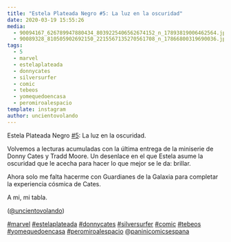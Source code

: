 ```yaml
---
title: "Estela Plateada Negro #5: La luz en la oscuridad"
date: 2020-03-19 15:55:26
media: 
  - 90094167_626789947880434_8039225406562674152_n_17893819006462564.jpg
  - 90089328_810505902692150_2215567135270561708_n_17866800319690036.jpg
tags: 
  - 5
  - marvel
  - estelaplateada
  - donnycates
  - silversurfer
  - comic
  - tebeos
  - yomequedoencasa
  - peromiroalespacio
template: instagram
author: uncientovolando
---
```


Estela Plateada Negro [#5](/tags/5): La luz en la oscuridad.


Volvemos a lecturas acumuladas con la última entrega de la miniserie de Donny Cates y Tradd Moore. Un desenlace en el que Estela asume la oscuridad que le acecha para hacer lo que mejor se le da: brillar.


Ahora solo me falta hacerme con Guardianes de la Galaxia para completar la experiencia cósmica de Cates.


A mi, mi tabla.


([@uncientovolando](https://instagram.com/uncientovolando))






[#marvel](/tags/marvel) [#estelaplateada](/tags/estelaplateada) [#donnycates](/tags/donnycates) [#silversurfer](/tags/silversurfer) [#comic](/tags/comic) [#tebeos](/tags/tebeos) [#yomequedoencasa](/tags/yomequedoencasa) [#peromiroalespacio](/tags/peromiroalespacio) [@paninicomicsespana](https://instagram.com/paninicomicsespana)
